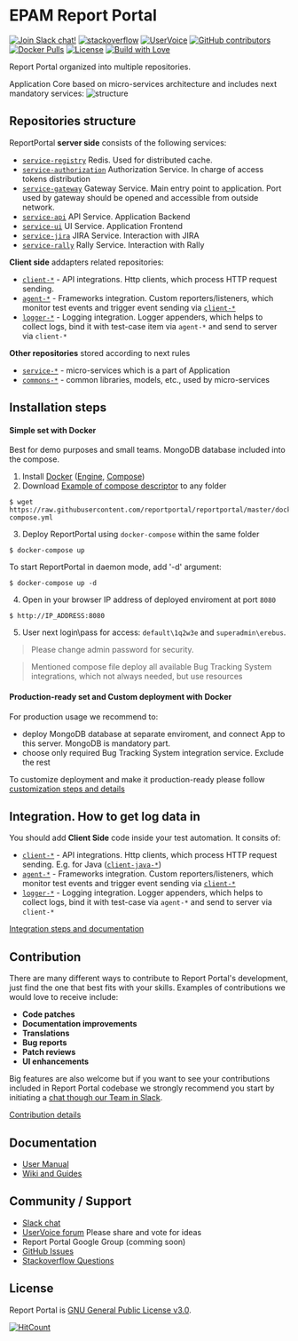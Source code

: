# EPAM Report Portal
[![Join Slack chat!](https://reportportal-slack-auto.herokuapp.com/badge.svg)](https://reportportal-slack-auto.herokuapp.com)
[![stackoverflow](https://img.shields.io/badge/reportportal-stackoverflow-orange.svg?style=flat)](http://stackoverflow.com/questions/tagged/reportportal)
[![UserVoice](https://img.shields.io/badge/uservoice-vote%20ideas-orange.svg?style=flat)](https://rpp.uservoice.com/forums/247117-report-portal)
[![GitHub contributors](https://img.shields.io/github/contributors/reportportal/reportportal.svg?maxAge=259200)](https://github.com/reportportal/reportportal)
[![Docker Pulls](https://img.shields.io/docker/pulls/reportportal/service-registry.svg?maxAge=25920)](https://hub.docker.com/u/reportportal/)
[![License](https://img.shields.io/badge/license-GPLv3-blue.svg)](http://www.gnu.org/licenses/gpl-3.0.html)
[![Build with Love](https://img.shields.io/badge/build%20with-❤%EF%B8%8F%E2%80%8D-lightgrey.svg)](http://reportportal.io?style=flat)


Report Portal organized into multiple repositories.

Application Core based on micro-services architecture and includes next mandatory services:
![structure](https://github.com/reportportal/reportportal/blob/master/public/rp_repo_structure.png)

## Repositories structure

ReportPortal **server side** consists of the following services:
- [`service-registry`](https://github.com/reportportal/service-registry) Redis. Used for distributed cache.
- [`service-authorization`](https://github.com/reportportal/service-authorization) Authorization Service. In charge of access tokens distribution
- [`service-gateway`](https://github.com/reportportal/service-gateway) Gateway Service. Main entry point to application. Port used by gateway should be opened and accessible from outside network.
- [`service-api`](https://github.com/reportportal/service-api) API Service. Application Backend
- [`service-ui`](https://github.com/reportportal/service-ui) UI Service. Application Frontend
- [`service-jira`](https://github.com/reportportal/service-jira) JIRA Service. Interaction with JIRA
- [`service-rally`](https://github.com/reportportal/service-rally) Rally Service. Interaction with Rally

**Client side** addapters related repositories:

- [`client-*`](https://github.com/reportportal?utf8=%E2%9C%93&q=client-) - API integrations. Http clients, which process HTTP request sending.
- [`agent-*`](https://github.com/reportportal?utf8=%E2%9C%93&q=agent-) - Frameworks integration. Custom reporters/listeners, which monitor test events and trigger event sending via [`client-*`](https://github.com/reportportal?utf8=%E2%9C%93&q=client-)
- [`logger-*`](https://github.com/reportportal?utf8=%E2%9C%93&q=logger-) - Logging integration. Logger appenders, which helps to collect logs, bind it with test-case item via `agent-*` and send to server via `client-*`

**Other repositories** stored according to next rules
- [`service-*`](https://github.com/reportportal?utf8=%E2%9C%93&q=service-) - micro-services which is a part of Application
- [`commons-*`](https://github.com/reportportal?utf8=%E2%9C%93&q=commons-) - common libraries, models, etc., used by micro-services


## Installation steps

#### Simple set with Docker
Best for demo purposes and small teams. MongoDB database included into the compose.

1. Install [Docker](http://docs-stage.docker.com/engine/installation/) ([Engine](https://docs.docker.com/engine/installation/), [Compose](https://docs.docker.com/compose/install/))
2. Download [Example of compose descriptor](https://github.com/reportportal/reportportal/blob/master/docker-compose.yml) to any folder

  ```Shell
  $ wget https://raw.githubusercontent.com/reportportal/reportportal/master/docker-compose.yml
  ```
3. Deploy ReportPortal using `docker-compose` within the same folder

  ```Shell
  $ docker-compose up
  ```
To start ReportPortal in daemon mode, add '-d' argument:
  ```Shell
  $ docker-compose up -d
  ```  
4. Open in your browser IP address of deployed enviroment at port `8080`

  ```
  $ http://IP_ADDRESS:8080
  ```
5. User next login\pass for access: `default\1q2w3e` and  `superadmin\erebus`. 

>Please change admin password for security.

>Mentioned compose file deploy all available Bug Tracking System integrations, which not always needed, but use resources

#### Production-ready set and Custom deployment with Docker

For production usage we recommend to:
- deploy MongoDB database at separate enviroment, and connect App to this server. MongoDB is mandatory part.
- choose only required Bug Tracking System integration service. Exclude the rest

To customize deployment and make it production-ready please follow [customization steps and details](https://github.com/reportportal/reportportal/wiki/Production-Ready-set-and-Deployment-Customization)


## Integration. How to get log data in

You should add **Client Side** code inside your test automation. It consits of:

- [`client-*`](https://github.com/reportportal?utf8=%E2%9C%93&q=client-) - API integrations. Http clients, which process HTTP request sending. E.g. for Java ([`client-java-*`](https://github.com/reportportal?utf8=%E2%9C%93&q=client-java-))
- [`agent-*`](https://github.com/reportportal?utf8=%E2%9C%93&q=agent-) - Frameworks integration. Custom reporters/listeners, which monitor test events and trigger event sending via [`client-*`](https://github.com/reportportal?utf8=%E2%9C%93&q=client-)
- [`logger-*`](https://github.com/reportportal?utf8=%E2%9C%93&q=logger-) - Logging integration. Logger appenders, which helps to collect logs, bind it with test-case via `agent-*` and send to server via `client-*`

[Integration steps and documentation](http://reportportal.io/#documentation/%EF%BB%BFTest-framework-integration)

## Contribution

There are many different ways to contribute to Report Portal's development, just find the one that best fits with your skills. Examples of contributions we would love to receive include:

- **Code patches**
- **Documentation improvements**
- **Translations**
- **Bug reports**
- **Patch reviews**
- **UI enhancements**

Big features are also welcome but if you want to see your contributions included in Report Portal codebase we strongly recommend you start by initiating a [chat though our Team in Slack](https://reportporal-slack-auto.herokuapp.com).

[Contribution details](https://github.com/reportportal/reportportal/wiki/Contribution)

## Documentation

* [User Manual](http://reportportal.io/#documentation)
* [Wiki and Guides](https://github.com/reportportal/reportportal/wiki)


## Community / Support

* [Slack chat](https://reportportal-slack-auto.herokuapp.com)
* [UserVoice forum](https://rpp.uservoice.com/forums/247117-report-portal) Please share and vote for ideas
* Report Portal Google Group (comming soon)
* [GitHub Issues](https://github.com/reportportal/reportportal/issues)
* [Stackoverflow Questions](http://stackoverflow.com/questions/tagged/reportportal)

## License

Report Portal is [GNU General Public License v3.0](http://www.gnu.org/licenses/gpl-3.0.html).

[![HitCount](https://hitt.herokuapp.com/reportportal/reportportal.svg)](https://github.com/reportportal/reportportal)
